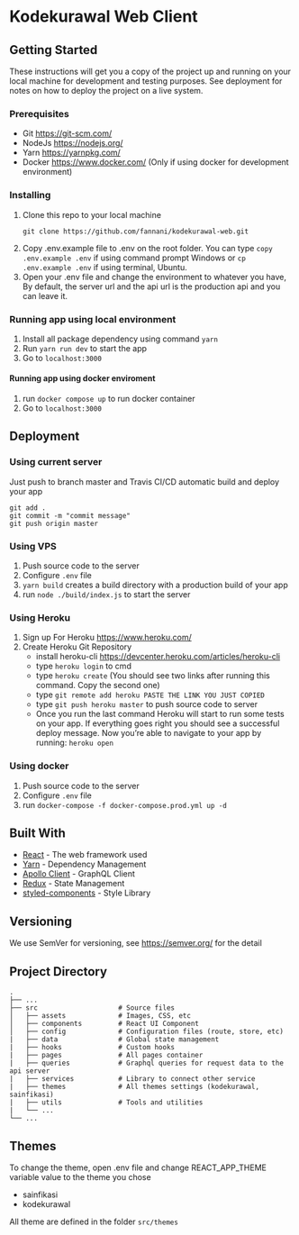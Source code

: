 
# Kodekurawal Web Client

## Getting Started 
These instructions will get you a copy of the project up and running on your local machine for development and testing purposes. See deployment for notes on how to deploy the project on a live system.
### Prerequisites
* Git https://git-scm.com/
* NodeJs https://nodejs.org/
* Yarn https://yarnpkg.com/
* Docker https://www.docker.com/ (Only if using docker for development environment)
### Installing
1. Clone this repo to your local machine
    ```
    git clone https://github.com/fannani/kodekurawal-web.git
    ```
2. Copy .env.example file to .env on the root folder. You can type `copy .env.example .env` if using command prompt Windows or `cp .env.example .env` if using terminal, Ubuntu.
3. Open your .env file and change the environment to whatever you have, 
   By default, the server url and the api url is the production api and you can leave it.
### Running app using local environment
1. Install all package dependency using command `yarn` 
2. Run `yarn run dev` to start the app
3. Go to `localhost:3000` 
#### Running app using docker enviroment
1. run `docker compose up` to run docker container
2. Go to `localhost:3000` 
   
## Deployment 
### Using current server
Just push to branch master and Travis CI/CD automatic build and deploy your app
```
git add .
git commit -m "commit message"
git push origin master
``` 
### Using VPS
1. Push source code to the server
2. Configure `.env` file
3. `yarn build` creates a build directory with a production build of your app
4. run `node ./build/index.js` to start the server
### Using Heroku
1. Sign up For Heroku https://www.heroku.com/
2. Create Heroku Git Repository
   - install heroku-cli https://devcenter.heroku.com/articles/heroku-cli
   - type `heroku login` to cmd
   - type `heroku create` (You should see two links after running this command. Copy the second one)
   - type  `git remote add heroku PASTE THE LINK YOU JUST COPIED`
   - type `git push heroku master` to push source code to server
   - Once you run the last command Heroku will start to run some tests on your app. If everything goes right you should see a successful deploy message. Now you’re able to navigate to your app by running: `heroku open`
### Using docker
1. Push source code to the server
2. Configure `.env` file
3. run `docker-compose -f docker-compose.prod.yml up -d`
## Built With
* [React](https://reactjs.org/) - The web framework used
* [Yarn](https://yarnpkg.com/) - Dependency Management
* [Apollo Client](https://www.apollographql.com/docs/react) - GraphQL Client
* [Redux](https://redux.js.org/) - State Management
* [styled-components](https://styled-components.com/) - Style Library


## Versioning
We use SemVer for versioning, see https://semver.org/ for the detail

## Project Directory
    .
    ├── ...
    ├── src                    # Source files 
    │   ├── assets             # Images, CSS, etc 
    │   ├── components         # React UI Component
    │   ├── config             # Configuration files (route, store, etc)
    |   ├── data               # Global state management
    |   ├── hooks              # Custom hooks
    |   ├── pages              # All pages container
    |   ├── queries            # Graphql queries for request data to the api server
    |   ├── services           # Library to connect other service
    |   ├── themes             # All themes settings (kodekurawal, sainfikasi)
    |   ├── utils              # Tools and utilities
    |   └── ...
    └── ...

## Themes
To change the theme, open .env file and change REACT_APP_THEME variable value to the theme you chose
- sainfikasi
- kodekurawal

All theme are defined in the folder `src/themes` 

